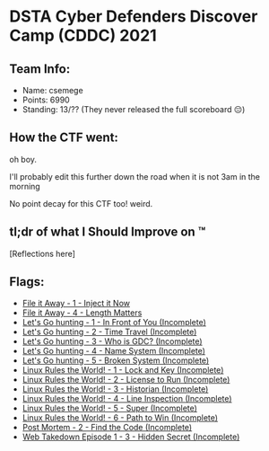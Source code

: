 # DSTA Cyber Defenders Discover Camp (CDDC) 2021

## Team Info:
- Name: csemege
- Points: 6990
- Standing: 13/?? (They never released the full scoreboard :pensive:)

## How the CTF went:
oh boy. 

I'll probably edit this further down the road when it is not 3am in the morning

No point decay for this CTF too! weird.

## tl;dr of what I Should Improve on :tm:
[Reflections here]

## Flags:
- [File it Away - 1 - Inject it Now](File%20it%20Away/1%20-%20Inject%20it%20Now)
- [File it Away - 4 - Length Matters](File%20it%20Away/4%20-%20Length20Matters)
- [Let's Go hunting - 1 - In Front of You (Incomplete)](Lets%20Go%20Hunting/1%20-%20In%20Front%20of%20You)
- [Let's Go hunting - 2 - Time Travel (Incomplete)](Lets%20Go%20Hunting/2%20-%20Time%20Travel)
- [Let's Go hunting - 3 - Who is GDC? (Incomplete)](Lets%20Go%20Hunting/3%20-%20In%20is%20GDC)
- [Let's Go hunting - 4 - Name System (Incomplete)](Lets%20Go%20Hunting/4%20-%20Name%20System)
- [Let's Go hunting - 5 - Broken System (Incomplete)](Lets%20Go%20Hunting/5%20-%20Broken%20System)
- [Linux Rules the World! - 1 - Lock and Key (Incomplete)](Linux%20Rules%20the%20World/1%20-%20Lock%20and%20Key)
- [Linux Rules the World! - 2 - License to Run (Incomplete)](Linux%20Rules%20the%20World/2%20-%20License%20to%20Run)
- [Linux Rules the World! - 3 - Historian (Incomplete)](Linux%20Rules%20the%20World/3%20-%20Historian)
- [Linux Rules the World! - 4 - Line Inspection (Incomplete)](Linux%20Rules%20the%20World/4%20-%20Line%20Inspection)
- [Linux Rules the World! - 5 - Super (Incomplete)](Linux%20Rules%20the%20World/5%20-%20Super)
- [Linux Rules the World! - 6 - Path to Win (Incomplete)](Linux%20Rules%20the%20World/6%20-%20Path%20to%20Win)
- [Post Mortem - 2 - Find the Code (Incomplete)](Post%20Mortem/2%20-%20Find%20the%20Code)
- [Web Takedown Episode 1 - 3 - Hidden Secret (Incomplete)](Web%20Takedown%20Episode%201/3%20-%20Hidden%20Secret)